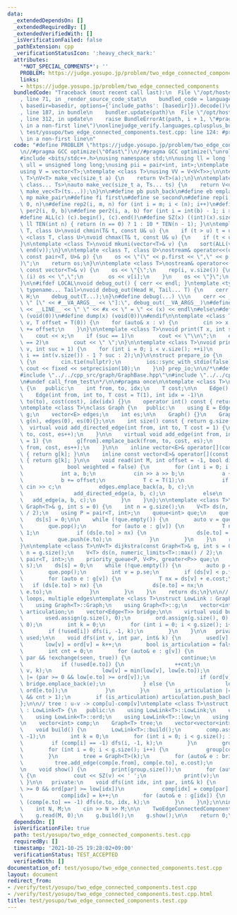 ```yaml
---
data:
  _extendedDependsOn: []
  _extendedRequiredBy: []
  _extendedVerifiedWith: []
  _isVerificationFailed: false
  _pathExtension: cpp
  _verificationStatusIcon: ':heavy_check_mark:'
  attributes:
    '*NOT_SPECIAL_COMMENTS*': ''
    PROBLEM: https://judge.yosupo.jp/problem/two_edge_connected_components
    links:
    - https://judge.yosupo.jp/problem/two_edge_connected_components
  bundledCode: "Traceback (most recent call last):\n  File \"/opt/hostedtoolcache/Python/3.10.0/x64/lib/python3.10/site-packages/onlinejudge_verify/documentation/build.py\"\
    , line 71, in _render_source_code_stat\n    bundled_code = language.bundle(stat.path,\
    \ basedir=basedir, options={'include_paths': [basedir]}).decode()\n  File \"/opt/hostedtoolcache/Python/3.10.0/x64/lib/python3.10/site-packages/onlinejudge_verify/languages/cplusplus.py\"\
    , line 187, in bundle\n    bundler.update(path)\n  File \"/opt/hostedtoolcache/Python/3.10.0/x64/lib/python3.10/site-packages/onlinejudge_verify/languages/cplusplus_bundle.py\"\
    , line 312, in update\n    raise BundleErrorAt(path, i + 1, \"#pragma once found\
    \ in a non-first line\")\nonlinejudge_verify.languages.cplusplus_bundle.BundleErrorAt:\
    \ test/yosupo/two_edge_connected_components.test.cpp: line 124: #pragma once found\
    \ in a non-first line\n"
  code: "#define PROBLEM \"https://judge.yosupo.jp/problem/two_edge_connected_components\"\
    \n//#pragma GCC optimize(\"Ofast\")\n//#pragma GCC optimize(\"unroll-loops\")\n\
    #include <bits/stdc++.h>\nusing namespace std;\n\nusing ll = long long;\nusing\
    \ ull = unsigned long long;\nusing pii = pair<int, int>;\ntemplate <class T>\n\
    using V = vector<T>;\ntemplate <class T>\nusing VV = V<V<T>>;\n\ntemplate <class\
    \ T>\nV<T> make_vec(size_t a) {\n    return V<T>(a);\n}\n\ntemplate <class T,\
    \ class... Ts>\nauto make_vec(size_t a, Ts... ts) {\n    return V<decltype(make_vec<T>(ts...))>(a,\
    \ make_vec<T>(ts...));\n}\n\n#define pb push_back\n#define eb emplace_back\n#define\
    \ mp make_pair\n#define fi first\n#define se second\n#define rep(i, n) rep2(i,\
    \ 0, n)\n#define rep2(i, m, n) for (int i = m; i < (n); i++)\n#define per(i, b)\
    \ per2(i, 0, b)\n#define per2(i, a, b) for (int i = int(b) - 1; i >= int(a); i--)\n\
    #define ALL(c) (c).begin(), (c).end()\n#define SZ(x) ((int)(x).size())\n\nconstexpr\
    \ ll TEN(int n) { return (n == 0) ? 1 : 10 * TEN(n - 1); }\n\ntemplate <class\
    \ T, class U>\nvoid chmin(T& t, const U& u) {\n    if (t > u) t = u;\n}\ntemplate\
    \ <class T, class U>\nvoid chmax(T& t, const U& u) {\n    if (t < u) t = u;\n\
    }\n\ntemplate <class T>\nvoid mkuni(vector<T>& v) {\n    sort(ALL(v));\n    v.erase(unique(ALL(v)),\
    \ end(v));\n}\n\ntemplate <class T, class U>\nostream& operator<<(ostream& os,\
    \ const pair<T, U>& p) {\n    os << \"(\" << p.first << \",\" << p.second << \"\
    )\";\n    return os;\n}\n\ntemplate <class T>\nostream& operator<<(ostream& os,\
    \ const vector<T>& v) {\n    os << \"{\";\n    rep(i, v.size()) {\n        if\
    \ (i) os << \",\";\n        os << v[i];\n    }\n    os << \"}\";\n    return os;\n\
    }\n\n#ifdef LOCAL\nvoid debug_out() { cerr << endl; }\ntemplate <typename Head,\
    \ typename... Tail>\nvoid debug_out(Head H, Tail... T) {\n    cerr << \" \" <<\
    \ H;\n    debug_out(T...);\n}\n#define debug(...) \\\n    cerr << __LINE__ <<\
    \ \" [\" << #__VA_ARGS__ << \"]:\", debug_out(__VA_ARGS__)\n#define dump(x) cerr\
    \ << __LINE__ << \" \" << #x << \" = \" << (x) << endl\n#else\n#define debug(...)\
    \ (void(0))\n#define dump(x) (void(0))\n#endif\n\ntemplate <class T>\nvoid scan(vector<T>&\
    \ v, T offset = T(0)) {\n    for (auto& x : v) {\n        cin >> x;\n        x\
    \ += offset;\n    }\n}\n\ntemplate <class T>\nvoid print(T x, int suc = 1) {\n\
    \    cout << x;\n    if (suc == 1)\n        cout << \"\\n\";\n    else if (suc\
    \ == 2)\n        cout << \" \";\n}\n\ntemplate <class T>\nvoid print(const vector<T>&\
    \ v, int suc = 1) {\n    for (int i = 0; i < v.size(); ++i)\n        print(v[i],\
    \ i == int(v.size()) - 1 ? suc : 2);\n}\n\nstruct prepare_io {\n    prepare_io()\
    \ {\n        cin.tie(nullptr);\n        ios::sync_with_stdio(false);\n       \
    \ cout << fixed << setprecision(10);\n    }\n} prep_io;\n\n/*\n#define call_from_test\n\
    #include \"../../cpp_src/graph/GraphBase.hpp\"\n#include \"../../cpp_src/graph/LCA.hpp\"\
    \n#undef call_from_test\n*/\n\n#pragma once\n\ntemplate <class T>\nclass Edge\
    \ {\n   public:\n    int from, to, idx;\n    T cost;\n\n    Edge() = default;\n\
    \    Edge(int from, int to, T cost = T(1), int idx = -1)\n        : from(from),\
    \ to(to), cost(cost), idx(idx) {}\n    operator int() const { return to; }\n};\n\
    \ntemplate <class T>\nclass Graph {\n   public:\n    using E = Edge<T>;\n    vector<vector<E>>\
    \ g;\n    vector<E> edges;\n    int es;\n\n    Graph() {}\n    Graph(int n) :\
    \ g(n), edges(0), es(0){};\n\n    int size() const { return g.size(); }\n\n  \
    \  virtual void add_directed_edge(int from, int to, T cost = 1) {\n        g[from].emplace_back(from,\
    \ to, cost, es++);\n    }\n\n    virtual void add_edge(int from, int to, T cost\
    \ = 1) {\n        g[from].emplace_back(from, to, cost, es);\n        g[to].emplace_back(to,\
    \ from, cost, es++);\n    }\n\n    inline vector<E>& operator[](const int& k)\
    \ { return g[k]; }\n\n    inline const vector<E>& operator[](const int& k) const\
    \ { return g[k]; }\n\n    void read(int M, int offset = -1, bool directed = false,\n\
    \              bool weighted = false) {\n        for (int i = 0; i < M; i++) {\n\
    \            int a, b;\n            cin >> a >> b;\n            a += offset;\n\
    \            b += offset;\n            T c = T(1);\n            if (weighted)\
    \ cin >> c;\n            edges.emplace_back(a, b, c);\n            if (directed)\n\
    \                add_directed_edge(a, b, c);\n            else\n             \
    \   add_edge(a, b, c);\n        }\n    }\n};\n\ntemplate <class T>\nV<T> bfs(const\
    \ Graph<T>& g, int s = 0) {\n    int n = g.size();\n    V<T> ds(n, numeric_limits<T>::max()\
    \ / 2);\n    using P = pair<T, int>;\n    queue<int> que;\n    que.push(s);\n\
    \    ds[s] = 0;\n\n    while (!que.empty()) {\n        auto v = que.front();\n\
    \        que.pop();\n        for (auto e : g[v]) {\n            T nx = ds[v] +\
    \ 1;\n            if (ds[e.to] > nx) {\n                ds[e.to] = nx;\n     \
    \           que.push(e.to);\n            }\n        }\n    }\n    return ds;\n\
    }\n\ntemplate <class T>\nV<T> dijkstra(const Graph<T>& g, int s = 0) {\n    int\
    \ n = g.size();\n    V<T> ds(n, numeric_limits<T>::max() / 2);\n    using P =\
    \ pair<T, int>;\n    priority_queue<P, V<P>, greater<P>> que;\n    que.emplace(0,\
    \ s);\n    ds[s] = 0;\n    while (!que.empty()) {\n        auto p = que.top();\n\
    \        que.pop();\n        int v = p.se;\n        if (ds[v] < p.fi) continue;\n\
    \        for (auto e : g[v]) {\n            T nx = ds[v] + e.cost;\n         \
    \   if (ds[e.to] > nx) {\n                ds[e.to] = nx;\n                que.emplace(nx,\
    \ e.to);\n            }\n        }\n    }\n    return ds;\n}\n\n// allow self\
    \ loops, multiple edges\ntemplate <class T>\nstruct LowLink : Graph<T> {\n   public:\n\
    \    using Graph<T>::Graph;\n    using Graph<T>::g;\n    vector<int> ord, low,\
    \ articulation;\n    vector<Edge<T>> bridge;\n\n    virtual void build() {\n \
    \       used.assign(g.size(), 0);\n        ord.assign(g.size(), 0);\n        low.assign(g.size(),\
    \ 0);\n        int k = 0;\n        for (int i = 0; i < g.size(); i++) {\n    \
    \        if (!used[i]) dfs(i, -1, k);\n        }\n    }\n\n   private:\n    vector<int>\
    \ used;\n\n    void dfs(int v, int par, int& k) {\n        used[v] = true;\n \
    \       low[v] = ord[v] = k++;\n        bool is_articulation = false, seen = false;\n\
    \        int cnt = 0;\n        for (auto& e : g[v]) {\n            if (e.to ==\
    \ par && !exchange(seen, true)) {\n                continue;\n            }\n\
    \            if (!used[e.to]) {\n                ++cnt;\n                dfs(e.to,\
    \ v, k);\n                low[v] = min(low[v], low[e.to]);\n                is_articulation\
    \ |= (par >= 0 && low[e.to] >= ord[v]);\n                if (ord[v] < low[e.to])\
    \ bridge.emplace_back(e);\n            } else {\n                low[v] = min(low[v],\
    \ ord[e.to]);\n            }\n        }\n        is_articulation |= (par == -1\
    \ && cnt > 1);\n        if (is_articulation) articulation.push_back(v);\n    }\n\
    };\n\n// tree : u-v -> comp[u]-comp[v]\ntemplate <class T>\nstruct TwoEdgeConnectedComponents\
    \ : LowLink<T> {\n   public:\n    using LowLink<T>::LowLink;\n    using LowLink<T>::g;\n\
    \    using LowLink<T>::ord;\n    using LowLink<T>::low;\n    using LowLink<T>::bridge;\n\
    \n    vector<int> comp;\n    Graph<T> tree;\n    vector<vector<int>> group;\n\n\
    \    void build() {\n        LowLink<T>::build();\n        comp.assign(g.size(),\
    \ -1);\n        int k = 0;\n        for (int i = 0; i < g.size(); i++) {\n   \
    \         if (comp[i] == -1) dfs(i, -1, k);\n        }\n        group.resize(k);\n\
    \        for (int i = 0; i < g.size(); i++) {\n            group[comp[i]].emplace_back(i);\n\
    \        }\n        tree = Graph<T>(k);\n        for (auto& e : bridge) {\n  \
    \          tree.add_edge(comp[e.from], comp[e.to], e.cost);\n        }\n    }\n\
    \n    void show() {\n        print(group.size());\n        for (auto& v : group)\
    \ {\n            cout << SZ(v) << ' ';\n            print(v);\n        }\n   \
    \ }\n\n   private:\n    void dfs(int idx, int par, int& k) {\n        if (par\
    \ >= 0 && ord[par] >= low[idx])\n            comp[idx] = comp[par];\n        else\n\
    \            comp[idx] = k++;\n        for (auto& e : g[idx]) {\n            if\
    \ (comp[e.to] == -1) dfs(e.to, idx, k);\n        }\n    }\n};\n\nint main() {\n\
    \    int N, M;\n    cin >> N >> M;\n\n    TwoEdgeConnectedComponents<int> g(N);\n\
    \    g.read(M, 0);\n    g.build();\n    g.show();\n\n    return 0;\n}"
  dependsOn: []
  isVerificationFile: true
  path: test/yosupo/two_edge_connected_components.test.cpp
  requiredBy: []
  timestamp: '2021-10-25 19:28:02+09:00'
  verificationStatus: TEST_ACCEPTED
  verifiedWith: []
documentation_of: test/yosupo/two_edge_connected_components.test.cpp
layout: document
redirect_from:
- /verify/test/yosupo/two_edge_connected_components.test.cpp
- /verify/test/yosupo/two_edge_connected_components.test.cpp.html
title: test/yosupo/two_edge_connected_components.test.cpp
---
```

